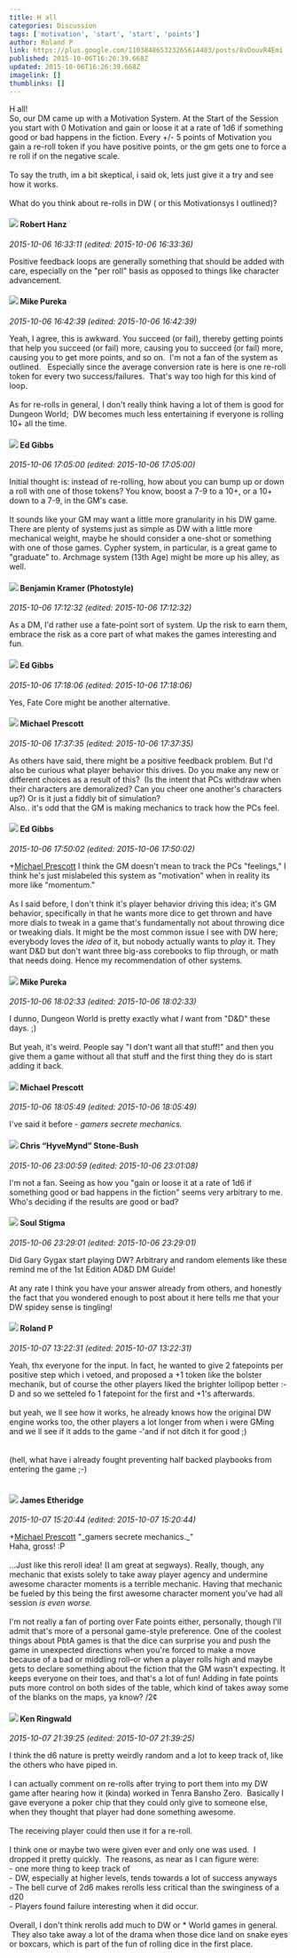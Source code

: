 ```yaml
---
title: H all
categories: Discussion
tags: ['motivation', 'start', 'start', 'points']
author: Roland P
link: https://plus.google.com/110384865323265614483/posts/8vDouvR4Emi
published: 2015-10-06T16:26:39.668Z
updated: 2015-10-06T16:26:39.668Z
imagelink: []
thumblinks: []
---
```


H all!<br />So, our DM came up with a Motivation System. At the Start of the Session you start with 0 Motivation and gain or loose it at a rate of 1d6 if something good or bad happens in the fiction. Every +/- 5 points of Motivation you gain a re-roll token if you have positive points, or the gm gets one to force a re roll if on the negative scale.<br /><br />To say the truth, im a bit skeptical, i said ok, lets just give it a try and see how it works.<br /><br />What do you think about re-rolls in DW ( or this Motivationsys I outlined)?
<div id='comment z12ax50pbpbzcdetj22xjvwrqo23yj5ak04'>
  <h4><img src='{{site.baseurl}}//images/avatars/108546067488075210468_photo.jpg'> Robert Hanz</h4>
      <p><cite>2015-10-06 16:33:11 (edited: 2015-10-06 16:33:36)</cite></p>
        <p>Positive feedback loops are generally something that should be added with care, especially on the &quot;per roll&quot; basis as opposed to things like character advancement.</p>
</div>
        

<div id='comment z12ax50pbpbzcdetj22xjvwrqo23yj5ak04'>
  <h4><img src='{{site.baseurl}}//images/avatars/106707833102836285495_photo.jpg'> Mike Pureka</h4>
      <p><cite>2015-10-06 16:42:39 (edited: 2015-10-06 16:42:39)</cite></p>
        <p>Yeah, I agree, this is awkward. You succeed (or fail), thereby getting points that help you succeed (or fail) more, causing you to succeed (or fail) more, causing you to get more points, and so on.  I&#39;m not a fan of the system as outlined.   Especially since the average conversion rate is here is one re-roll token for every two success/failures.  That&#39;s way too high for this kind of loop.<br /><br />As for re-rolls in general, I don&#39;t really think having a lot of them is good for Dungeon World;  DW becomes much less entertaining if everyone is rolling 10+ all the time.</p>
</div>
        

<div id='comment z12ax50pbpbzcdetj22xjvwrqo23yj5ak04'>
  <h4><img src='{{site.baseurl}}//images/avatars/109000970532467033120_photo.jpg'> Ed Gibbs</h4>
      <p><cite>2015-10-06 17:05:00 (edited: 2015-10-06 17:05:00)</cite></p>
        <p>Initial thought is: instead of re-rolling, how about you can bump up or down a roll with one of those tokens? You know, boost a 7-9 to a 10+, or a 10+ down to a 7-9, in the GM&#39;s case.<br /><br />It sounds like your GM may want a little more granularity in his DW game. There are plenty of systems just as simple as DW with a little more mechanical weight, maybe he should consider a one-shot or something with one of those games. Cypher system, in particular, is a great game to &quot;graduate&quot; to. Archmage system (13th Age) might be more up his alley, as well.</p>
</div>
        

<div id='comment z12ax50pbpbzcdetj22xjvwrqo23yj5ak04'>
  <h4><img src='{{site.baseurl}}//images/avatars/107323876295285638890_photo.jpg'> Benjamin Kramer (Photostyle)</h4>
      <p><cite>2015-10-06 17:12:32 (edited: 2015-10-06 17:12:32)</cite></p>
        <p>As a DM, I&#39;d rather use a fate-point sort of system. Up the risk to earn them, embrace the risk as a core part of what makes the games interesting and fun.</p>
</div>
        

<div id='comment z12ax50pbpbzcdetj22xjvwrqo23yj5ak04'>
  <h4><img src='{{site.baseurl}}//images/avatars/109000970532467033120_photo.jpg'> Ed Gibbs</h4>
      <p><cite>2015-10-06 17:18:06 (edited: 2015-10-06 17:18:06)</cite></p>
        <p>Yes, Fate Core might be another alternative.</p>
</div>
        

<div id='comment z12ax50pbpbzcdetj22xjvwrqo23yj5ak04'>
  <h4><img src='{{site.baseurl}}//images/avatars/101025241405784788544_photo.jpg'> Michael Prescott</h4>
      <p><cite>2015-10-06 17:37:35 (edited: 2015-10-06 17:37:35)</cite></p>
        <p>As others have said, there might be a positive feedback problem. But I&#39;d also be curious what player behavior this drives. Do you make any new or different choices as a result of this?  (Is the intent that PCs withdraw when their characters are demoralized? Can you cheer one another&#39;s characters up?) Or is it just a fiddly bit of simulation?<br />Also.. it&#39;s odd that the GM is making mechanics to track how the PCs feel.</p>
</div>
        

<div id='comment z12ax50pbpbzcdetj22xjvwrqo23yj5ak04'>
  <h4><img src='{{site.baseurl}}//images/avatars/109000970532467033120_photo.jpg'> Ed Gibbs</h4>
      <p><cite>2015-10-06 17:50:02 (edited: 2015-10-06 17:50:02)</cite></p>
        <p><span class="proflinkWrapper"><span class="proflinkPrefix">+</span><a class="proflink" href="https://plus.google.com/101025241405784788544" oid="101025241405784788544">Michael Prescott</a></span> I think the GM doesn&#39;t mean to track the PCs &quot;feelings,&quot; I think he&#39;s just mislabeled this system as &quot;motivation&quot; when in reality its more like &quot;momentum.&quot;<br /><br />As I said before, I don&#39;t think it&#39;s player behavior driving this idea; it&#39;s GM behavior, specifically in that he wants more dice to get thrown and have more dials to tweak in a game that&#39;s fundamentally not about throwing dice or tweaking dials. It might be the most common issue I see with DW here; everybody loves the <i>idea</i> of it, but nobody actually wants to <i>play</i> it. They want D&amp;D but don&#39;t want three big-ass corebooks to flip through, or math that needs doing. Hence my recommendation of other systems.</p>
</div>
        

<div id='comment z12ax50pbpbzcdetj22xjvwrqo23yj5ak04'>
  <h4><img src='{{site.baseurl}}//images/avatars/106707833102836285495_photo.jpg'> Mike Pureka</h4>
      <p><cite>2015-10-06 18:02:33 (edited: 2015-10-06 18:02:33)</cite></p>
        <p>I dunno, Dungeon World is pretty exactly what <i>I</i> want from &quot;D&amp;D&quot; these days. ;)<br /><br />But yeah, it&#39;s weird. People say &quot;I don&#39;t want all that stuff!&quot; and then you give them a game without all that stuff and the first thing they do is start adding it back.</p>
</div>
        

<div id='comment z12ax50pbpbzcdetj22xjvwrqo23yj5ak04'>
  <h4><img src='{{site.baseurl}}//images/avatars/101025241405784788544_photo.jpg'> Michael Prescott</h4>
      <p><cite>2015-10-06 18:05:49 (edited: 2015-10-06 18:05:49)</cite></p>
        <p>I&#39;ve said it before - <i>gamers secrete mechanics.</i></p>
</div>
        

<div id='comment z12ax50pbpbzcdetj22xjvwrqo23yj5ak04'>
  <h4><img src='{{site.baseurl}}//images/avatars/108053817066303198241_photo.jpg'> Chris “HyveMynd” Stone-Bush</h4>
      <p><cite>2015-10-06 23:00:59 (edited: 2015-10-06 23:01:08)</cite></p>
        <p>I&#39;m not a fan. Seeing as how you &quot;gain or loose it at a rate of 1d6 if something good or bad happens in the fiction&quot; seems very arbitrary to me. Who&#39;s deciding if the results are good or bad? </p>
</div>
        

<div id='comment z12ax50pbpbzcdetj22xjvwrqo23yj5ak04'>
  <h4><img src='{{site.baseurl}}//images/avatars/111544129432437862475_photo.jpg'> Soul Stigma</h4>
      <p><cite>2015-10-06 23:29:01 (edited: 2015-10-06 23:29:01)</cite></p>
        <p>Did Gary Gygax start playing DW?  Arbitrary and random elements like these remind me of the 1st Edition AD&amp;D DM Guide!  <br /><br />At any rate I think you have your answer already from others, and honestly the fact that you wondered enough to post about it here tells me that your DW spidey sense is tingling!</p>
</div>
        

<div id='comment z12ax50pbpbzcdetj22xjvwrqo23yj5ak04'>
  <h4><img src='{{site.baseurl}}//images/avatars/110384865323265614483_photo.jpg'> Roland P</h4>
      <p><cite>2015-10-07 13:22:31 (edited: 2015-10-07 13:22:31)</cite></p>
        <p>Yeah, thx everyone for the input. In fact, he wanted to give 2 fatepoints per positive step which i vetoed, and proposed a +1 token like the bolster mechanik, but of course the other players liked the brighter lollipop better :-D and so we setteled fo 1 fatepoint for the first and +1&#39;s afterwards.<br /><br />but yeah, we ll see how it works, he already knows how the original DW engine works too, the other players a lot longer from when i were GMing and we ll see if it adds to the game -&#39;and if not ditch it for good ;)<br /><br /><br />(hell, what have i already fought preventing half backed playbooks from entering the game ;-)<br /><br /></p>
</div>
        

<div id='comment z12ax50pbpbzcdetj22xjvwrqo23yj5ak04'>
  <h4><img src='{{site.baseurl}}//images/avatars/117175341165637840811_photo.jpg'> James Etheridge</h4>
      <p><cite>2015-10-07 15:20:44 (edited: 2015-10-07 15:20:44)</cite></p>
        <p><span class="proflinkWrapper"><span class="proflinkPrefix">+</span><a class="proflink" href="https://plus.google.com/101025241405784788544" oid="101025241405784788544">Michael Prescott</a></span> &quot;_gamers secrete mechanics._&quot;<br />Haha, gross! :P<br /><br />...Just like this reroll idea! (I am great at segways). Really, though, any mechanic that exists solely to take away player agency and undermine awesome character moments is a terrible mechanic. Having that mechanic be fueled by this being the first awesome character moment you&#39;ve had all session <i>is even worse.</i><br /><br />I&#39;m not really a fan of porting over Fate points either, personally, though I&#39;ll admit that&#39;s more of a personal game-style preference. One of the coolest things about PbtA games is that the dice can surprise you and push the game in unexpected directions when you&#39;re forced to make a move because of a bad or middling roll–or when a player rolls high and maybe gets to declare something about the fiction that the GM wasn&#39;t expecting. It keeps everyone on their toes, and that&#39;s a lot of fun! Adding in fate points puts more control on both sides of the table, which kind of takes away some of the blanks on the maps, ya know? /2¢</p>
</div>
        

<div id='comment z12ax50pbpbzcdetj22xjvwrqo23yj5ak04'>
  <h4><img src='{{site.baseurl}}//images/avatars/110298615102722206959_photo.jpg'> Ken Ringwald</h4>
      <p><cite>2015-10-07 21:39:25 (edited: 2015-10-07 21:39:25)</cite></p>
        <p>I think the d6 nature is pretty weirdly random and a lot to keep track of, like the others who have piped in.<br /><br />I can actually comment on re-rolls after trying to port them into my DW game after hearing how it (kinda) worked in Tenra Bansho Zero.  Basically I gave everyone a poker chip that they could only give to someone else, when they thought that player had done something awesome.<br /><br />The receiving player could then use it for a re-roll.<br /><br />I think one or maybe two were given ever and only one was used.  I dropped it pretty quickly.  The reasons, as near as I can figure were:<br />- one more thing to keep track of<br />- DW, especially at higher levels, tends towards a lot of success anyways<br />- The bell curve of 2d6 makes rerolls less critical than the swinginess of a d20<br />- Players found failure interesting when it did occur.<br /><br />Overall, I don&#39;t think rerolls add much to DW or * World games in general.  They also take away a lot of the drama when those dice land on snake eyes or boxcars, which is part of the fun of rolling dice in the first place.</p>
</div>
        